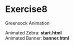 # Exercise8
Greensock Animation

Animated Zebra: **start.html** <br />
Animated Banner: **banner.html**
